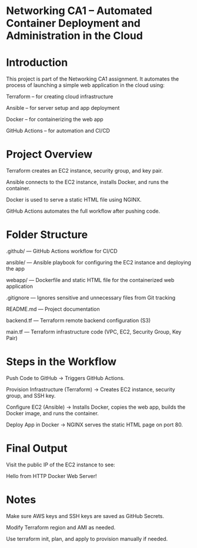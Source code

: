 # Networking CA1 – Automated Container Deployment and Administration in the Cloud
# Introduction
This project is part of the Networking CA1 assignment. It automates the process of launching a simple web application in the cloud using:

Terraform – for creating cloud infrastructure

Ansible – for server setup and app deployment

Docker – for containerizing the web app

GitHub Actions – for automation and CI/CD

# Project Overview
Terraform creates an EC2 instance, security group, and key pair.

Ansible connects to the EC2 instance, installs Docker, and runs the container.

Docker is used to serve a static HTML file using NGINX.

GitHub Actions automates the full workflow after pushing code.

# Folder Structure

.github/ — GitHub Actions workflow for CI/CD

ansible/ — Ansible playbook for configuring the EC2 instance and deploying the app 

webapp/ — Dockerfile and static HTML file for the containerized web application 

.gitignore — Ignores sensitive and unnecessary files from Git tracking  

README.md — Project documentation  

backend.tf — Terraform remote backend configuration (S3)  

main.tf — Terraform infrastructure code (VPC, EC2, Security Group, Key Pair)

# Steps in the Workflow
Push Code to GitHub
→ Triggers GitHub Actions.

Provision Infrastructure (Terraform)
→ Creates EC2 instance, security group, and SSH key.

Configure EC2 (Ansible)
→ Installs Docker, copies the web app, builds the Docker image, and runs the container.

Deploy App in Docker
→ NGINX serves the static HTML page on port 80.

# Final Output
Visit the public IP of the EC2 instance to see:

Hello from HTTP Docker Web Server!
# Notes
Make sure AWS keys and SSH keys are saved as GitHub Secrets.

Modify Terraform region and AMI as needed.

Use terraform init, plan, and apply to provision manually if needed.
